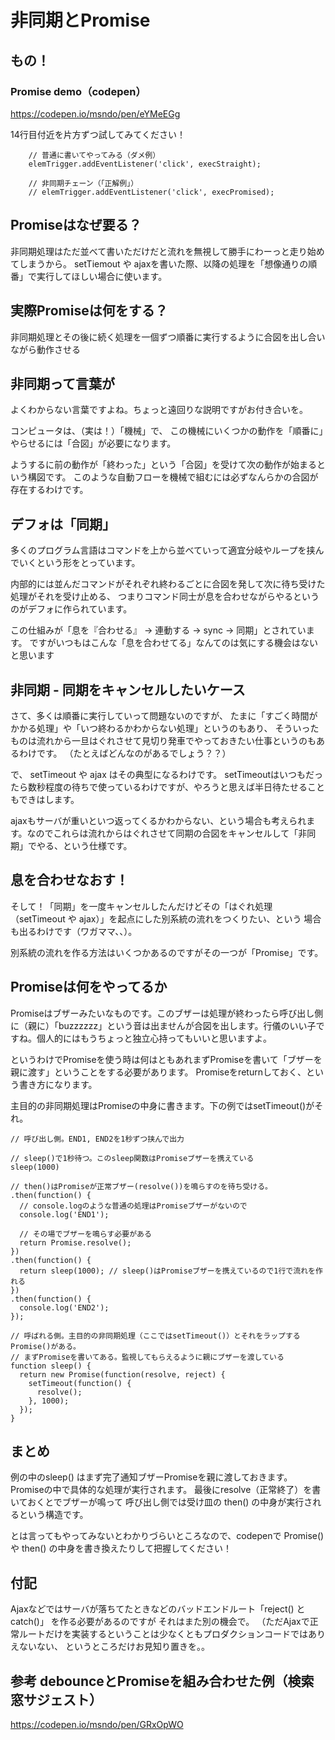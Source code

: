 # 非同期とPromise


## もの！
### Promise demo（codepen）
<a href="https://codepen.io/msndo/pen/eYMeEGg" target="_blank">https://codepen.io/msndo/pen/eYMeEGg</a>


14行目付近を片方ずつ試してみてください！

```
    // 普通に書いてやってみる（ダメ例）
    elemTrigger.addEventListener('click', execStraight);

    // 非同期チェーン（「正解例」）
    // elemTrigger.addEventListener('click', execPromised);
```

## Promiseはなぜ要る？
非同期処理はただ並べて書いただけだと流れを無視して勝手にわーっと走り始めてしまうから。
setTiemout や ajaxを書いた際、以降の処理を「想像通りの順番」で実行してほしい場合に使います。

## 実際Promiseは何をする？
非同期処理とその後に続く処理を一個ずつ順番に実行するように合図を出し合いながら動作させる


## 非同期って言葉が
よくわからない言葉ですよね。ちょっと遠回りな説明ですがお付き合いを。

コンピュータは、（実は！）「機械」で、
この機械にいくつかの動作を「順番に」やらせるには「合図」が必要になります。

ようするに前の動作が「終わった」という「合図」を受けて次の動作が始まるという構図です。
このような自動フローを機械で組むには必ずなんらかの合図が存在するわけです。

## デフォは「同期」
多くのプログラム言語はコマンドを上から並べていって適宜分岐やループを挟んでいくという形をとっています。

内部的には並んだコマンドがそれぞれ終わるごとに合図を発して次に待ち受けた処理がそれを受け止める、
つまりコマンド同士が息を合わせながらやるというのがデフォに作られています。

この仕組みが「息を『合わせる』 → 連動する → sync → 同期」とされています。
ですがいつもはこんな「息を合わせてる」なんてのは気にする機会はないと思います

## 非同期 - 同期をキャンセルしたいケース
さて、多くは順番に実行していって問題ないのですが、
たまに「すごく時間がかかる処理」や「いつ終わるかわからない処理」というのもあり、
そういったものは流れから一旦はぐれさせて見切り発車でやっておきたい仕事というのもあるわけです。
（たとえばどんなのがあるでしょう？？）

で、 setTimeout や ajax はその典型になるわけです。
setTimeoutはいつもだったら数秒程度の待ちで使っているわけですが、やろうと思えば半日待たせることもできはします。

ajaxもサーバが重いといつ返ってくるかわからない、という場合も考えられます。なのでこれらは流れからはぐれさせて同期の合図をキャンセルして「非同期」でやる、という仕様です。

## 息を合わせなおす！
そして！「同期」を一度キャンセルしたんだけどその「はぐれ処理（setTimeout や ajax）」を起点にした別系統の流れをつくりたい、という
場合も出るわけです（ワガママ、、）。

別系統の流れを作る方法はいくつかあるのですがその一つが「Promise」です。


## Promiseは何をやってるか
Promiseはブザーみたいなものです。このブザーは処理が終わったら呼び出し側に（親に）「buzzzzzz」という音は出ませんが合図を出します。行儀のいい子ですね。個人的にはもうちょっと独立心持ってもいいと思いますよ。

というわけでPromiseを使う時は何はともあれまずPromiseを書いて「ブザーを親に渡す」ということをする必要があります。
Promiseをreturnしておく、という書き方になります。

主目的の非同期処理はPromiseの中身に書きます。下の例ではsetTimeout()がそれ。


```
// 呼び出し側。END1, END2を1秒ずつ挟んで出力

// sleep()で1秒待つ。このsleep関数はPromiseブザーを携えている
sleep(1000)

// then()はPromiseが正常ブザー(resolve())を鳴らすのを待ち受ける。
.then(function() {
  // console.logのような普通の処理はPromiseブザーがないので
  console.log('END1');

  // その場でブザーを鳴らす必要がある
  return Promise.resolve();
})
.then(function() {
  return sleep(1000); // sleep()はPromiseブザーを携えているので1行で流れを作れる
})
.then(function() {
  console.log('END2');
});

// 呼ばれる側。主目的の非同期処理（ここではsetTimeout()）とそれをラップするPromise()がある。
// まずPromiseを書いてある。監視してもらえるように親にブザーを渡している
function sleep() {
  return new Promise(function(resolve, reject) {
    setTimeout(function() {
      resolve();
    }, 1000);
  });
}
```

## まとめ
例の中のsleep() はまず完了通知ブザーPromiseを親に渡しておきます。
Promiseの中で具体的な処理が実行されます。 最後にresolve（正常終了）を書いておくとでブザーが鳴って
呼び出し側では受け皿の then() の中身が実行されるという構造です。

とは言ってもやってみないとわかりづらいところなので、codepenで Promise() や then() の中身を書き換えたりして把握してください！

## 付記
Ajaxなどではサーバが落ちてたときなどのバッドエンドルート「reject() と catch()」 を作る必要があるのですが
それはまた別の機会で。
（ただAjaxで正常ルートだけを実装するということは少なくともプロダクションコードではありえないない、
というところだけお見知り置きを。。

## 参考 debounceとPromiseを組み合わせた例（検索窓サジェスト）
<a href="https://codepen.io/msndo/pen/GRxOpWO" target="_blank">https://codepen.io/msndo/pen/GRxOpWO</a>
